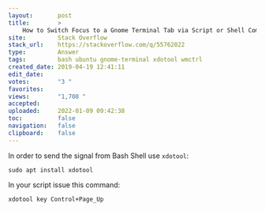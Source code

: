 ```yaml
---
layout:       post
title:        >
    How to Switch Focus to a Gnome Terminal Tab via Script or Shell Command
site:         Stack Overflow
stack_url:    https://stackoverflow.com/q/55762022
type:         Answer
tags:         bash ubuntu gnome-terminal xdotool wmctrl
created_date: 2019-04-19 12:41:11
edit_date:    
votes:        "3 "
favorites:    
views:        "1,708 "
accepted:     
uploaded:     2022-01-09 09:42:38
toc:          false
navigation:   false
clipboard:    false
---
```


In order to send the signal from Bash Shell use `xdotool`:

``` 
sudo apt install xdotool

```

In your script issue this command:

``` 
xdotool key Control+Page_Up

```

